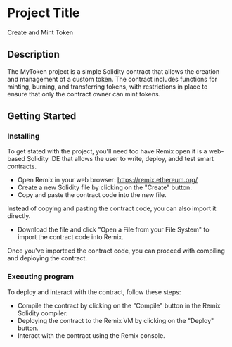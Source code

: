 # Project Title

Create and Mint Token

## Description

The MyToken project is a simple Solidity contract that allows the creation and management of a custom token. The contract includes functions for minting, burning, and transferring tokens, with restrictions in place to ensure that only the contract owner can mint tokens.

## Getting Started

### Installing

To get stated with the project, you'll need too have Remix open it is a web-based Solidity IDE that allows the user to write, deploy, andd test smart contracts.
- Open Remix in your web browser: https://remix.ethereum.org/
- Create a new Solidity file by clicking on the "Create" button.
- Copy and paste the contract code into the new file.

Instead of copying and pasting the contract code, you can also import it directly.
- Download the file and click "Open a File from your File System" to import the contract code into Remix.

Once you've importeed the contract code, you can proceed with compiling and deploying the contract.

### Executing program

To deploy and interact with the contract, follow these steps:
- Compile the contract by clicking on the "Compile" button in the Remix Solidity compiler.
- Deploying the contract to the Remix VM by clicking on the "Deploy" button.
- Interact with the contract using the Remix console.
